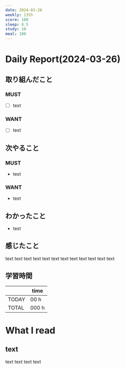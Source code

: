 ```yaml
---
date: 2024-03-26
weekly: 13th
score: 100
sleep: 8.5
study: 10
meal: 100
---
```

# Daily Report(2024-03-26)
## 取り組んだこと
### MUST
- [ ] text
### WANT
- [ ] text
## 次やること
### MUST
- text
### WANT
- text
## わかったこと
- text
## 感じたこと
text text text text text text text text text text text text
## 学習時間
|       | time  | 
| ----- | ----- |
| TODAY | 00 h   |
| TOTAL | 000 h |
# What I read
## text 
text text text text
